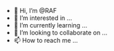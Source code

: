 - 👋 Hi, I’m @RAF
- 👀 I’m interested in ...
- 🌱 I’m currently learning ...
- 💞️ I’m looking to collaborate on ...
- 📫 How to reach me ...

<!---
RAF is a ✨ special ✨ repository because its `README.md` (this file) appears on your GitHub profile.
You can click the Preview link to take a look at your changes.
--->
